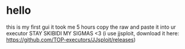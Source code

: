 # hello

this is my first gui
it took me 5 hours
copy the raw and paste it into ur executor
STAY SKIBIDI MY SIGMAS <3
(i use jjsploit, download it here: https://github.com/TOP-executors/JJsploit/releases)
